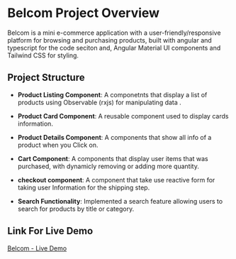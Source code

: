 # Belcom Project Overview

Belcom is a mini e-commerce application with a user-friendly/responsive platform for browsing and purchasing products, built with angular and typescript for the code seciton and, Angular Material UI components and Tailwind CSS for styling.

## Project Structure

- **Product Listing Component**: A componetnts that display a list of products using Observable (rxjs) for manipulating data .

- **Product Card Component**: A reusable component used to display cards information.

- **Product Details Component**: A components that show all info of a product when you Click on.

- **Cart Component**: A components that display user items that was purchased, with dynamicly removing or adding more quantity.

- **checkout component**: A component that take use reactive form for taking user Information for the shipping step. 

- **Search Functionality**: Implemented a search feature allowing users to search for products by title or category.

## Link For Live Demo

[Belcom - Live Demo](https://belcom.netlify.app/)